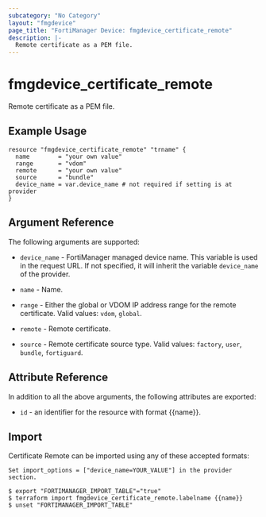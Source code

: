 ```yaml
---
subcategory: "No Category"
layout: "fmgdevice"
page_title: "FortiManager Device: fmgdevice_certificate_remote"
description: |-
  Remote certificate as a PEM file.
---
```


# fmgdevice_certificate_remote
Remote certificate as a PEM file.

## Example Usage

```hcl
resource "fmgdevice_certificate_remote" "trname" {
  name        = "your own value"
  range       = "vdom"
  remote      = "your own value"
  source      = "bundle"
  device_name = var.device_name # not required if setting is at provider
}
```

## Argument Reference


The following arguments are supported:

* `device_name` - FortiManager managed device name. This variable is used in the request URL. If not specified, it will inherit the variable `device_name` of the provider.

* `name` - Name.
* `range` - Either the global or VDOM IP address range for the remote certificate. Valid values: `vdom`, `global`.

* `remote` - Remote certificate.
* `source` - Remote certificate source type. Valid values: `factory`, `user`, `bundle`, `fortiguard`.



## Attribute Reference

In addition to all the above arguments, the following attributes are exported:
* `id` - an identifier for the resource with format {{name}}.

## Import

Certificate Remote can be imported using any of these accepted formats:
```
Set import_options = ["device_name=YOUR_VALUE"] in the provider section.

$ export "FORTIMANAGER_IMPORT_TABLE"="true"
$ terraform import fmgdevice_certificate_remote.labelname {{name}}
$ unset "FORTIMANAGER_IMPORT_TABLE"
```

